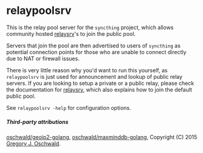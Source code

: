 # relaypoolsrv

This is the relay pool server for the `syncthing` project, which allows
community hosted [relaysrv](https://github.com/syncthing/relaysrv)'s to join
the public pool.

Servers that join the pool are then advertised to users of `syncthing` as
potential connection points for those who are unable to connect directly due
to NAT or firewall issues.

There is very little reason why you'd want to run this yourself, as
`relaypoolsrv` is just used for announcement and lookup of public relay
servers. If you are looking to setup a private or a public relay, please
check the documentation for
[relaysrv](https://github.com/syncthing/relaysrv), which also explains how
to join the default public pool.

See `relaypoolsrv -help` for configuration options.

##### Third-party attributions

[oschwald/geoip2-golang](https://github.com/oschwald/geoip2-golang), [oschwald/maxminddb-golang](https://github.com/oschwald/maxminddb-golang), Copyright (C) 2015 [Gregory J. Oschwald](mailto:oschwald@gmail.com).

